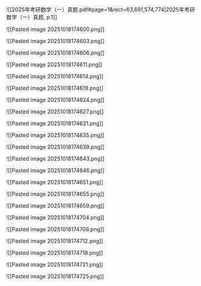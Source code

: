 ![[2025年考研数学（一）真题.pdf#page=1&rect=63,691,574,774|2025年考研数学（一）真题, p.1]]



![[Pasted image 20251018174600.png]]



![[Pasted image 20251018174603.png]]



![[Pasted image 20251018174606.png]]



![[Pasted image 20251018174611.png]]



![[Pasted image 20251018174614.png]]



![[Pasted image 20251018174619.png]]



![[Pasted image 20251018174624.png]]



![[Pasted image 20251018174627.png]]



![[Pasted image 20251018174631.png]]



![[Pasted image 20251018174635.png]]



![[Pasted image 20251018174639.png]]



![[Pasted image 20251018174643.png]]



![[Pasted image 20251018174646.png]]



![[Pasted image 20251018174651.png]]



![[Pasted image 20251018174655.png]]



![[Pasted image 20251018174659.png]]



![[Pasted image 20251018174704.png]]



![[Pasted image 20251018174708.png]]



![[Pasted image 20251018174712.png]]



![[Pasted image 20251018174718.png]]



![[Pasted image 20251018174721.png]]



![[Pasted image 20251018174725.png]]











